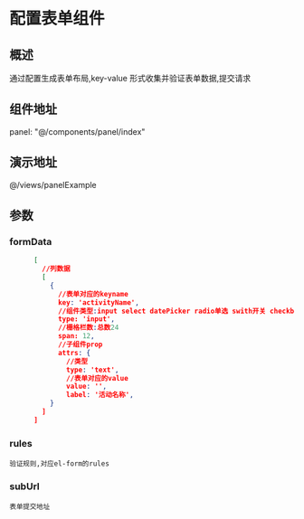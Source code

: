 # 配置表单组件

## 概述

通过配置生成表单布局,key-value 形式收集并验证表单数据,提交请求

## 组件地址

panel: "@/components/panel/index"

## 演示地址

@/views/panelExample

## 参数

### formData

```json
      [
        //列数据
        [
          {
            //表单对应的keyname
            key: 'activityName',
            //组件类型:input select datePicker radio单选 swith开关 checkbox多选
            type: 'input',
            //栅格栏数:总数24
            span: 12,
            //子组件prop
            attrs: {
              //类型
              type: 'text',
              //表单对应的value
              value: '',
              label: '活动名称',
          }
        ]
      ]
```

### rules

    验证规则,对应el-form的rules

### subUrl

    表单提交地址
